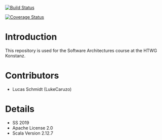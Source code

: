 [![Build Status](https://api.travis-ci.org/LukeCaruzo/2048SE.svg)](https://travis-ci.org/LukeCaruzo/2048SE)

[![Coverage Status](https://coveralls.io/repos/github/LukeCaruzo/2048SE/badge.svg)](https://coveralls.io/github/LukeCaruzo/2048SE)

# Introduction
This repository is used for the Software Architectures course at the HTWG Konstanz.

# Contributors
* Lucas Schmidt (LukeCaruzo)

# Details
* SS 2019
* Apache License 2.0
* Scala Version 2.12.7
